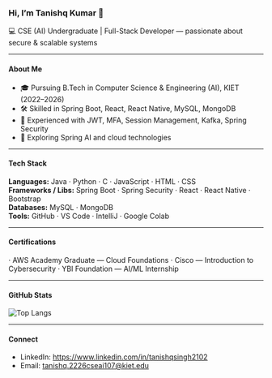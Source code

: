 ### Hi, I’m Tanishq Kumar 👋

💻 CSE (AI) Undergraduate | Full-Stack Developer — passionate about secure & scalable systems

---

#### About Me
- 🎓 Pursuing B.Tech in Computer Science & Engineering (AI), KIET (2022–2026)  
- 🛠 Skilled in Spring Boot, React, React Native, MySQL, MongoDB  
- 🔑 Experienced with JWT, MFA, Session Management, Kafka, Spring Security  
- 🌱 Exploring Spring AI and cloud technologies

---

#### Tech Stack
**Languages:** Java · Python · C · JavaScript · HTML · CSS  
**Frameworks / Libs:** Spring Boot · Spring Security · React · React Native · Bootstrap  
**Databases:** MySQL · MongoDB  
**Tools:** GitHub · VS Code · IntelliJ · Google Colab

---

#### Certifications
· AWS Academy Graduate — Cloud Foundations 
· Cisco — Introduction to Cybersecurity 
· YBI Foundation — AI/ML Internship

---

#### GitHub Stats
![Top Langs](https://github-readme-stats.vercel.app/api/top-langs/?username=Tanishq201206&layout=compact&theme=radical)

---

#### Connect
- LinkedIn: https://www.linkedin.com/in/tanishqsingh2102  
- Email: tanishq.2226cseai107@kiet.edu
